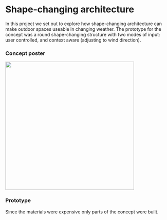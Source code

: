 # Shape-changing architecture 
In this project we set out to explore how shape-changing architecture can make outdoor spaces useable in changing weather. The prototype for the concept was a round shape-changing structure with two modes of input: user controlled, and context aware (adjusting to wind direction).  

### Concept poster
<img width="400" src="https://user-images.githubusercontent.com/15377936/147346465-dbdae8ec-71a5-4e33-a666-64adfc712bcb.jpg">

### Prototype
Since the materials were expensive only parts of the concept were built.  
